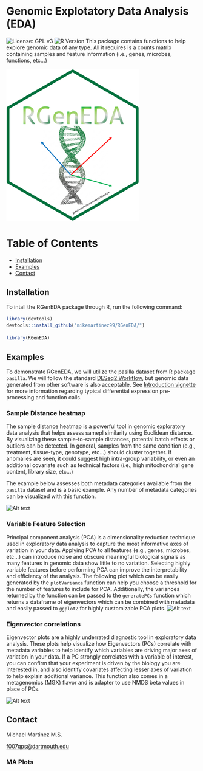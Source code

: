 # Genomic Explotatory Data Analysis (EDA) 
![License: GPL v3](https://img.shields.io/badge/License-GPLv3-blue.svg)
![R Version](https://img.shields.io/badge/R-4.4.3-blue)
This package contains functions to help explore genomic data of any type. All it requires is a counts matrix containing samples and feature information (i.e., genes, microbes, functions, etc...)


<img src="/img/RGenEDA_HexLogo.png" width="350px" height="400px" />

# Table of Contents
- [Installation](#installation)
- [Examples](#examples)
- [Contact](#contact)

## Installation
To intall the RGenEDA package through R, run the following command:

```r
library(devtools)
devtools::install_github("mikemartinez99/RGenEDA/")

library(RGenEDA)

```

## Examples
To demonstrate RGenEDA, we will utilize the pasilla dataset from R package `pasilla`. We will follow the standard [DESeq2 Workflow](https://www.bioconductor.org/packages/release/bioc/vignettes/DESeq2/inst/doc/DESeq2.html), but genomic data generated from other software is also acceptable. See [Introduction vignette](https://github.com/mikemartinez99/RGenEDA/blob/main/vignettes/introduction.Rmd) for more information regarding typical differential expression pre-processing and function calls. 

### Sample Distance heatmap
The sample distance heatmap is a powerful tool in genomic exploratory data analysis that helps assess samepl similarity using Euclidean distance. By visualizing these sample-to-sample distances, potential batch effects or outliers can be detected. In general, samples from the same condition (e.g., treatment, tissue-type, genotype, etc...) should cluster together. If anomalies are seen, it could suggest high intra-group variability, or even an additional covariate such as technical factors (i.e., high mitochondrial gene content, library size, etc...)

The example below assesses both metadata categories available from the `pasilla` dataset and is a basic example. Any number of metadata categories can be visualized with this function.

![Alt text](img/Sample_Distance_HM.tiff)

### Variable Feature Selection
Principal component analysis (PCA) is a dimensionality reduction technique used in exploratory data analysis to capture the most informative axes of variation in your data. Applying PCA to all features (e.g., genes, microbes, etc...) can introduce noise and obscure meaningful biological signals as many features in genomic data show little to no variation. Selecting highly variable features before performing PCA can improve the interpretability and efficiency of the analysis. The following plot which can be easily generated by the `plotVariance` function can help you choose a threshold for the number of features to include for PCA. Additionally, the variances returned by the function can be passed to the `generatePCs` function which returns a dataframe of eigenvectors which can be combined with metadata and easily passed to `ggplot2` for highly customizable PCA plots. 
![Alt text](img/Variable_Features.tiff)

### Eigenvector correlations
Eigenvector plots are a highly underrated diagnostic tool in exploratory data analysis. These plots help visualize how Eigenvectors (PCs) correlate with metadata variables to help identify which variables are driving major axes of variation in your data. If a PC strongly correlates with a variable of interest, you can confirm that your experiment is driven by the biology you are interested in, and also identify covariates affecting lesser axes of variation to help explain additional variance. This function also comes in a metagenomics (MGX) flavor and is adapter to use NMDS beta values in place of PCs. 

![Alt text](img/EigenCorrelations.tiff)

## Contact
Michael Martinez M.S.

f007qps@dartmouth.edu

### MA Plots

